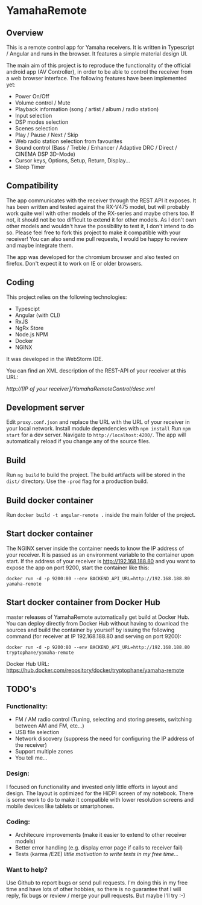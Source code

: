# YamahaRemote

## Overview

This is a remote control app for Yamaha receivers. It is written in Typescript / Angular and runs in the browser. It features a simple material design UI.

The main aim of this project is to reproduce the functionality of the official android app (AV Controller), in order to be able to control the receiver from a web browser interface.
The following features have been implemented yet:

- Power On/Off
- Volume control / Mute
- Playback information (song / artist / album / radio station)
- Input selection
- DSP modes selection
- Scenes selection
- Play / Pause / Next / Skip
- Web radio station selection from favourites
- Sound control (Bass / Treble / Enhancer / Adaptive DRC / Direct / CINEMA DSP 3D-Mode)
- Cursor keys, Options, Setup, Return, Display...
- Sleep Timer

## Compatibility

The app communicates with the receiver through the REST API it exposes. It has been written and tested against the RX-V475 model, but will probably work quite well with other models 
of the RX-series and maybe others too. If not, it should not be too difficult to extend it for other models. As I don't own other models and wouldn't have the possibility to test it, 
I don't intend to do so. Please feel free to fork this project to make it compatible with your receiver! You can also send me pull requests, I would be happy to review and maybe 
integrate them.

The app was developed for the chromium browser and also tested on firefox. Don't expect it to work on IE or older browsers.

## Coding

This project relies on the following technologies:

- Typescipt
- Angular (with CLI)
- RxJS
- NgRx Store
- Node.js NPM
- Docker
- NGINX

It was developed in the WebStorm IDE.

You can find an XML description of the REST-API of your receiver at this URL:

*http://[IP of your receiver]/YamahaRemoteControl/desc.xml*

## Development server

Edit `proxy.conf.json` and replace the URL with the URL of your receiver in your local network. Install module dependencies with `npm install`
Run `npm start` for a dev server. Navigate to `http://localhost:4200/`. The app will automatically reload if you change any of the source files.

## Build

Run `ng build` to build the project. The build artifacts will be stored in the `dist/` directory. Use the `-prod` flag for a production build.

## Build docker container

Run `docker build -t angular-remote .` inside the main folder of the project.

## Start docker container

The NGINX server inside the container needs to know the IP address of your receiver. It is passed as an environment variable to the container upon start.
If the address of your receiver is http://192.168.188.80 and you want to expose the app on port 9200, start the container like this:

`docker run -d -p 9200:80 --env BACKEND_API_URL=http://192.168.188.80 yamaha-remote`

## Start docker container from Docker Hub

master releases of YamahaRemote automatically get build at Docker Hub. You can deploy directly from Docker Hub without having to download the sources and build
the container by yourself by issuing the following command (for receiver at IP 192.168.188.80 and serving on port 9200):

`docker run -d -p 9200:80 --env BACKEND_API_URL=http://192.168.188.80 tryptophane/yamaha-remote`

Docker Hub URL: https://hub.docker.com/repository/docker/tryptophane/yamaha-remote

## TODO's

### Functionality:

- FM / AM radio control (Tuning, selecting and storing presets, switching between AM and FM, etc...)
- USB file selection
- Network discovery (suppress the need for configuring the IP address of the receiver)
- Support multiple zones
- You tell me...

### Design:

I focused on functionality and invested only little efforts in layout and design. The layout is optimized for the HiDPI screen of my notebook.
There is some work to do to make it compatible with lower resolution screens and mobile devices like tablets or smartphones.

### Coding:

- Architecure improvements (make it easier to extend to other receiver models)
- Better error handling (e.g. display error page if calls to receiver fail)
- Tests (karma /E2E) *little motivation to write tests in my free time...*

### Want to help?

Use Github to report bugs or send pull requests. I'm doing this in my free time and have lots of other hobbies, so there is no guarantee that I will reply,
fix bugs or review / merge your pull requests. But maybe I'll try :-)
